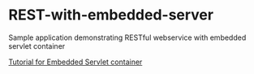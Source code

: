 # REST-with-embedded-server
Sample application demonstrating RESTful webservice with embedded servlet container

[Tutorial for Embedded Servlet container](http://www.oracle.com/webfolder/technetwork/tutorials/obe/java/basic_app_embedded_tomcat/basic_app-tomcat-embedded.html)
